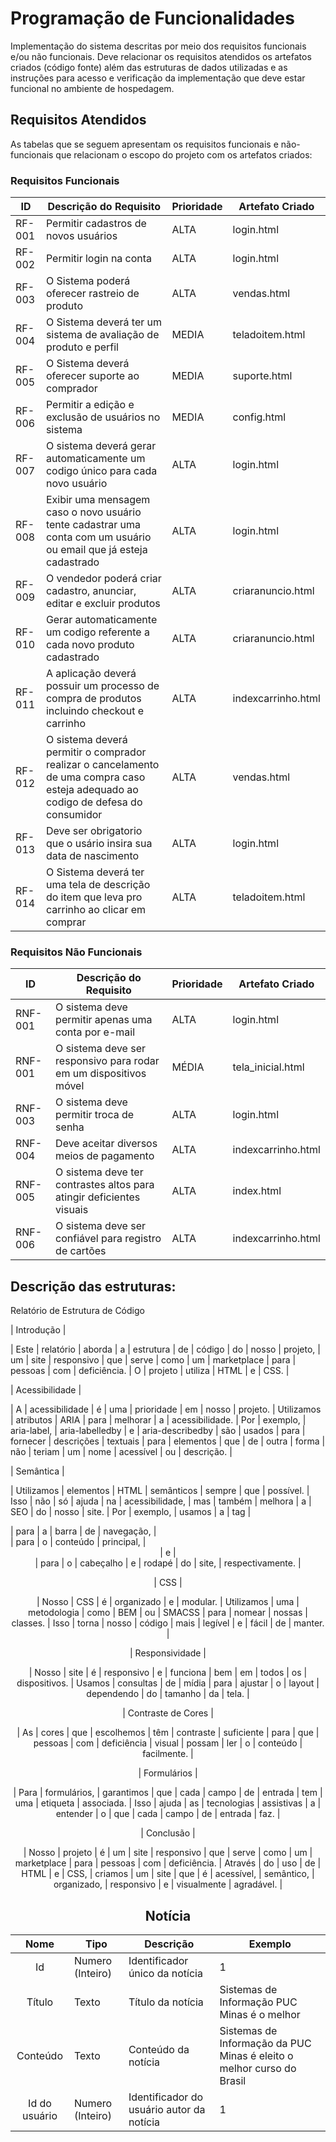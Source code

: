 # Programação de Funcionalidades

Implementação do sistema descritas por meio dos requisitos funcionais e/ou não funcionais. Deve relacionar os requisitos atendidos os artefatos criados (código fonte) além das estruturas de dados utilizadas e as instruções para acesso e verificação da implementação que deve estar funcional no ambiente de hospedagem.

## Requisitos Atendidos

As tabelas que se seguem apresentam os requisitos funcionais e não-funcionais que relacionam o escopo do projeto com os artefatos criados:

### Requisitos Funcionais

|ID    | Descrição do Requisito | Prioridade | Artefato Criado |
|------|------------------------|------------|-----------------|
|RF-001| Permitir cadastros de novos usuários | ALTA | login.html |
|RF-002| Permitir login na conta   | ALTA | login.html |
|RF-003| O Sistema poderá oferecer rastreio de produto | ALTA | vendas.html |
|RF-004| O Sistema deverá ter um sistema de avaliação de produto e perfil | MEDIA | teladoitem.html |
|RF-005| O Sistema deverá oferecer suporte ao comprador | MEDIA | suporte.html |
|RF-006| Permitir a edição e exclusão de usuários no sistema | MEDIA | config.html | 
|RF-007| O sistema deverá gerar automaticamente um codigo único para cada novo usuário | ALTA | login.html |
|RF-008| Exibir uma mensagem caso o novo usuário tente cadastrar uma conta com um usuário ou email que já esteja cadastrado | ALTA | login.html|
|RF-009| O vendedor poderá criar cadastro, anunciar, editar e excluir produtos | ALTA | criaranuncio.html|
|RF-010| Gerar automaticamente um codigo referente a cada novo produto cadastrado | ALTA |criaranuncio.html |
|RF-011| A aplicação deverá possuir um processo de compra de produtos incluindo checkout e carrinho | ALTA |indexcarrinho.html |
|RF-012| O sistema deverá permitir o comprador realizar o cancelamento de uma compra caso esteja adequado ao codigo de defesa do consumidor | ALTA | vendas.html | 
|RF-013| Deve ser obrigatorio que o usário insira sua data de nascimento|ALTA| login.html | 
|RF-014| O Sistema deverá ter uma tela de descrição do item que leva pro carrinho ao clicar em comprar | ALTA | teladoitem.html|


### Requisitos Não Funcionais
|ID    | Descrição do Requisito | Prioridade | Artefato Criado |
|------|------------------------|------------|-----------------|
|RNF-001| O sistema deve permitir apenas uma conta por e-mail | ALTA | login.html |
|RNF-001| O sistema deve ser responsivo para rodar em um dispositivos móvel | MÉDIA | tela_inicial.html | 
|RNF-003| O sistema deve permitir troca de senha | ALTA | login.html |
|RNF-004| Deve aceitar diversos meios de pagamento|ALTA| indexcarrinho.html |
|RNF-005| O sistema deve ter contrastes altos para atingir deficientes visuais | ALTA | index.html |
|RNF-006| O sistema deve ser confiável para registro de cartões | ALTA |indexcarrinho.html|

## Descrição das estruturas:
Relatório de Estrutura de Código

| Introdução |

| Este | relatório | aborda | a | estrutura | de | código | do | nosso | projeto, | um | site | responsivo | que | serve | como | um | marketplace | para | pessoas | com | deficiência. | O | projeto | utiliza | HTML | e | CSS. |

| Acessibilidade |

| A | acessibilidade | é | uma | prioridade | em | nosso | projeto. | Utilizamos | atributos | ARIA | para | melhorar | a | acessibilidade. | Por | exemplo, | aria-label, | aria-labelledby | e | aria-describedby | são | usados | para | fornecer | descrições | textuais | para | elementos | que | de | outra | forma | não | teriam | um | nome | acessível | ou | descrição. |

| Semântica |

| Utilizamos | elementos | HTML | semânticos | sempre | que | possível. | Isso | não | só | ajuda | na | acessibilidade, | mas | também | melhora | a | SEO | do | nosso | site. | Por | exemplo, | usamos | a | tag | <nav> | para | a | barra | de | navegação, | <main> | para | o | conteúdo | principal, | <header> | e | <footer> | para | o | cabeçalho | e | rodapé | do | site, | respectivamente. |

| CSS |

| Nosso | CSS | é | organizado | e | modular. | Utilizamos | uma | metodologia | como | BEM | ou | SMACSS | para | nomear | nossas | classes. | Isso | torna | nosso | código | mais | legível | e | fácil | de | manter. |

| Responsividade |

| Nosso | site | é | responsivo | e | funciona | bem | em | todos | os | dispositivos. | Usamos | consultas | de | mídia | para | ajustar | o | layout | dependendo | do | tamanho | da | tela. |

| Contraste de Cores |

| As | cores | que | escolhemos | têm | contraste | suficiente | para | que | pessoas | com | deficiência | visual | possam | ler | o | conteúdo | facilmente. |

| Formulários |

| Para | formulários, | garantimos | que | cada | campo | de | entrada | tem | uma | etiqueta | associada. | Isso | ajuda | as | tecnologias | assistivas | a | entender | o | que | cada | campo | de | entrada | faz. |

| Conclusão |

| Nosso | projeto | é | um | site | responsivo | que | serve | como | um | marketplace | para | pessoas | com | deficiência. | Através | do | uso | de | HTML | e | CSS, | criamos | um | site | que | é | acessível, | semântico, | organizado, | responsivo | e | visualmente | agradável. |

## Notícia
|  **Nome**      | **Tipo**          | **Descrição**                             | **Exemplo**                                    |
|:--------------:|-------------------|-------------------------------------------|------------------------------------------------|
| Id             | Numero (Inteiro)  | Identificador único da notícia            | 1                                              |
| Título         | Texto             | Título da notícia                         | Sistemas de Informação PUC Minas é o melhor                                   |
| Conteúdo       | Texto             | Conteúdo da notícia                       | Sistemas de Informação da PUC Minas é eleito o melhor curso do Brasil                            |
| Id do usuário  | Numero (Inteiro)  | Identificador do usuário autor da notícia | 1                                              |

